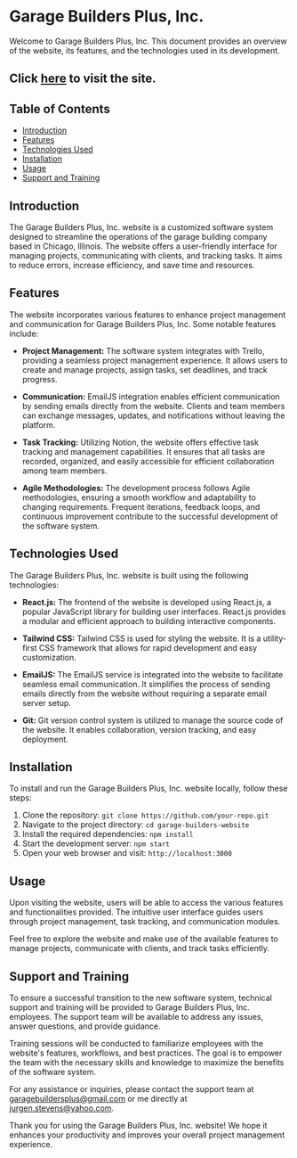 # Garage Builders Plus, Inc.
Welcome to Garage Builders Plus, Inc. This document provides an overview of the website, its features, and the technologies used in its development.

## Click [here](https://garagebuilderspluschi.netlify.app/) to visit the site.

## Table of Contents
- [Introduction](#introduction)
- [Features](#features)
- [Technologies Used](#technologies-used)
- [Installation](#installation)
- [Usage](#usage)
- [Support and Training](#support-and-training)

## Introduction
The Garage Builders Plus, Inc. website is a customized software system designed to streamline the operations of the garage building company based in Chicago, Illinois. The website offers a user-friendly interface for managing projects, communicating with clients, and tracking tasks. It aims to reduce errors, increase efficiency, and save time and resources.

## Features
The website incorporates various features to enhance project management and communication for Garage Builders Plus, Inc. Some notable features include:

- **Project Management:** The software system integrates with Trello, providing a seamless project management experience. It allows users to create and manage projects, assign tasks, set deadlines, and track progress.

- **Communication:** EmailJS integration enables efficient communication by sending emails directly from the website. Clients and team members can exchange messages, updates, and notifications without leaving the platform.

- **Task Tracking:** Utilizing Notion, the website offers effective task tracking and management capabilities. It ensures that all tasks are recorded, organized, and easily accessible for efficient collaboration among team members.

- **Agile Methodologies:** The development process follows Agile methodologies, ensuring a smooth workflow and adaptability to changing requirements. Frequent iterations, feedback loops, and continuous improvement contribute to the successful development of the software system.

## Technologies Used
The Garage Builders Plus, Inc. website is built using the following technologies:

- **React.js:** The frontend of the website is developed using React.js, a popular JavaScript library for building user interfaces. React.js provides a modular and efficient approach to building interactive components.

- **Tailwind CSS:** Tailwind CSS is used for styling the website. It is a utility-first CSS framework that allows for rapid development and easy customization.

- **EmailJS:** The EmailJS service is integrated into the website to facilitate seamless email communication. It simplifies the process of sending emails directly from the website without requiring a separate email server setup.

- **Git:** Git version control system is utilized to manage the source code of the website. It enables collaboration, version tracking, and easy deployment.

## Installation
To install and run the Garage Builders Plus, Inc. website locally, follow these steps:

1. Clone the repository: `git clone https://github.com/your-repo.git`
2. Navigate to the project directory: `cd garage-builders-website`
3. Install the required dependencies: `npm install`
4. Start the development server: `npm start`
5. Open your web browser and visit: `http://localhost:3000`

## Usage
Upon visiting the website, users will be able to access the various features and functionalities provided. The intuitive user interface guides users through project management, task tracking, and communication modules.

Feel free to explore the website and make use of the available features to manage projects, communicate with clients, and track tasks efficiently.

## Support and Training
To ensure a successful transition to the new software system, technical support and training will be provided to Garage Builders Plus, Inc. employees. The support team will be available to address any issues, answer questions, and provide guidance.

Training sessions will be conducted to familiarize employees with the website's features, workflows, and best practices. The goal is to empower the team with the necessary skills and knowledge to maximize the benefits of the software system.

For any assistance or inquiries, please contact the support team at garagebuildersplus@gmail.com or me directly at jurgen.stevens@yahoo.com.

Thank you for using the Garage Builders Plus, Inc. website! We hope it enhances your productivity and improves your overall project management experience.